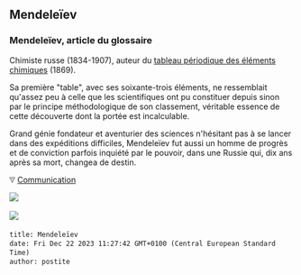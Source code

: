 ## Mendeleïev
### Mendeleïev, article du glossaire
 Chimiste russe (1834-1907), auteur du [tableau périodique des éléments chimiques](annexe1.html) (1869).

Sa première "table", avec ses soixante-trois éléments, ne ressemblait qu'assez peu à celle que les scientifiques ont pu constituer depuis sinon par le principe méthodologique de son classement, véritable essence de cette découverte dont la portée est incalculable.

Grand génie fondateur et aventurier des sciences n'hésitant pas à se lancer dans des expéditions difficiles, Mendeleïev fut aussi un homme de progrès et de conviction parfois inquiété par le pouvoir, dans une Russie qui, dix ans après sa mort, changea de destin.



![](images/flechebas.gif) [Communication](http://www.artrealite.com/annonceurs.htm) 

[![](https://cbonvin.fr/sites/regie.artrealite.com/visuels/campagne1.png)](index-2.html#20131014)

![](https://cbonvin.fr/sites/regie.artrealite.com/visuels/campagne2.png)
```
title: Mendeleïev
date: Fri Dec 22 2023 11:27:42 GMT+0100 (Central European Standard Time)
author: postite
```
